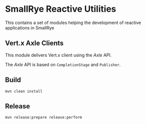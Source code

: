 # SmallRye Reactive Utilities

This contains a set of modules helping the development of reactive applications in SmallRye 

## Vert.x Axle Clients

This module delivers Vert.x client using the _Axle_ API. 

The _Axle_ API is based on `CompletionStage` and `Publisher`.

## Build

`mvn clean install`

## Release

`mvn release:prepare release:perform`